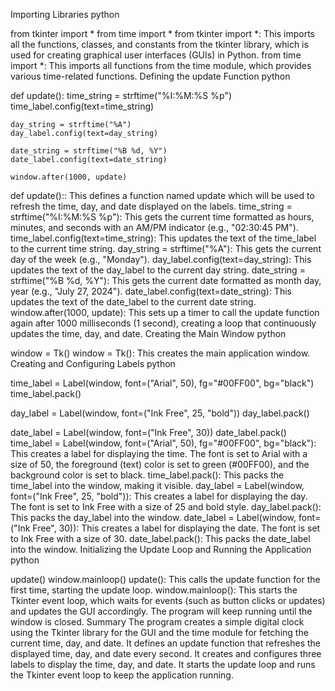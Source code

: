Importing Libraries
python


from tkinter import *
from time import *
from tkinter import *: This imports all the functions, classes, and constants from the tkinter library, which is used for creating graphical user interfaces (GUIs) in Python.
from time import *: This imports all functions from the time module, which provides various time-related functions.
Defining the update Function
python


def update():
    time_string = strftime("%I:%M:%S %p")
    time_label.config(text=time_string)

    day_string = strftime("%A")
    day_label.config(text=day_string)

    date_string = strftime("%B %d, %Y")
    date_label.config(text=date_string)

    window.after(1000, update)
def update():: This defines a function named update which will be used to refresh the time, day, and date displayed on the labels.
time_string = strftime("%I:%M:%S %p"): This gets the current time formatted as hours, minutes, and seconds with an AM/PM indicator (e.g., "02:30:45 PM").
time_label.config(text=time_string): This updates the text of the time_label to the current time string.
day_string = strftime("%A"): This gets the current day of the week (e.g., "Monday").
day_label.config(text=day_string): This updates the text of the day_label to the current day string.
date_string = strftime("%B %d, %Y"): This gets the current date formatted as month day, year (e.g., "July 27, 2024").
date_label.config(text=date_string): This updates the text of the date_label to the current date string.
window.after(1000, update): This sets up a timer to call the update function again after 1000 milliseconds (1 second), creating a loop that continuously updates the time, day, and date.
Creating the Main Window
python


window = Tk()
window = Tk(): This creates the main application window.
Creating and Configuring Labels
python

time_label = Label(window, font=("Arial", 50), fg="#00FF00", bg="black")
time_label.pack()

day_label = Label(window, font=("Ink Free", 25, "bold"))
day_label.pack()

date_label = Label(window, font=("Ink Free", 30))
date_label.pack()
time_label = Label(window, font=("Arial", 50), fg="#00FF00", bg="black"): This creates a label for displaying the time. The font is set to Arial with a size of 50, the foreground (text) color is set to green (#00FF00), and the background color is set to black.
time_label.pack(): This packs the time_label into the window, making it visible.
day_label = Label(window, font=("Ink Free", 25, "bold")): This creates a label for displaying the day. The font is set to Ink Free with a size of 25 and bold style.
day_label.pack(): This packs the day_label into the window.
date_label = Label(window, font=("Ink Free", 30)): This creates a label for displaying the date. The font is set to Ink Free with a size of 30.
date_label.pack(): This packs the date_label into the window.
Initializing the Update Loop and Running the Application
python

update()
window.mainloop()
update(): This calls the update function for the first time, starting the update loop.
window.mainloop(): This starts the Tkinter event loop, which waits for events (such as button clicks or updates) and updates the GUI accordingly. The program will keep running until the window is closed.
Summary
The program creates a simple digital clock using the Tkinter library for the GUI and the time module for fetching the current time, day, and date.
It defines an update function that refreshes the displayed time, day, and date every second.
It creates and configures three labels to display the time, day, and date.
It starts the update loop and runs the Tkinter event loop to keep the application running.
